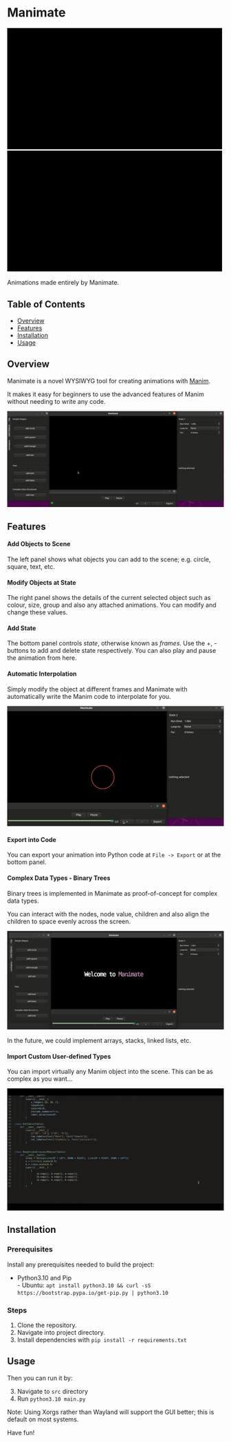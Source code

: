 # Manimate

<img src="readme_resources/result_example.gif" width="500"/>  <img src="readme_resources/result_example2.gif" width="500" />

Animations made entirely by Manimate.

## Table of Contents
- [Overview](#overview)
- [Features](#features)
- [Installation](#installation)
- [Usage](#usage)
   
## Overview
Manimate is a novel WYSIWYG tool for creating animations with [Manim](https://github.com/3b1b/manim).

It makes it easy for beginners to use the advanced features of Manim without needing to write any code.

![demo](readme_resources/manim_basic_demo.gif)



## Features

#### Add Objects to Scene

The left panel shows what objects you can add to the scene; e.g. circle, square, text, etc.

#### Modify Objects at State

The right panel shows the details of the current selected object such as colour, size, group and also any attached animations. You can modify and change these values.

#### Add State

The bottom panel controls _state_, otherwise known as _frames_. Use the +, - buttons to add and delete state respectively. You can also play and pause the animation from here.

#### Automatic Interpolation

Simply modify the object at different frames and Manimate with automatically write the Manim code to interpolate for you.

![interpolate](readme_resources/interpolation.gif)

#### Export into Code
  
You can export your animation into Python code at `File -> Export` or at the bottom panel.

#### Complex Data Types - Binary Trees

Binary trees is implemented in Manimate as proof-of-concept for complex data types.

You can interact with the nodes, node value, children and also align the children to space evenly across the screen.

![btrees](readme_resources/complex_data_types.gif)

In the future, we could implement arrays, stacks, linked lists, etc.

#### Import Custom User-defined Types

You can import virtually any Manim object into the scene. This can be as complex as you want...

![import](readme_resources/import_data_types.gif)



## Installation

### Prerequisites
Install any prerequisites needed to build the project:

- Python3.10 and Pip   
      - Ubuntu: `apt install python3.10 && curl -sS https://bootstrap.pypa.io/get-pip.py | python3.10`
  

### Steps

1. Clone the repository.
2. Navigate into project directory.
3. Install dependencies with `pip install -r requirements.txt`
   
## Usage
Then you can run it by:

3. Navigate to `src` directory
4. Run `python3.10 main.py`

Note: Using Xorgs rather than Wayland will support the GUI better; this is default on most systems.


Have fun!

<!-- 
- Python3.10
- Python3.10 pip - 
- moderngl
- bidict
- IPython 8.0.1
- PySide 6 and 2
- IPython
- Manim community dependencies - `sudo apt install libcairo2-dev libpango1.0-dev ffmpeg` for Ubuntu
- Manim community - `pip install manim` for Ubuntu  -->
